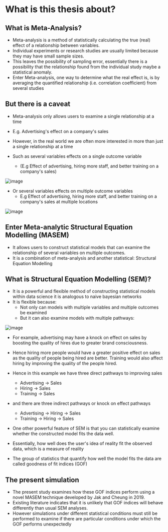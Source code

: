 # What is this thesis about?

## What is Meta-Analysis?
- Meta-analysis is a method of statistically calculating the true (real) effect of a relationship between variables.
- Individual experiments or research studies are usually limited because they may have small sample sizes. 
- This leaves the possibility of sampling error, essentially there is a possibility that the relationship found from the individual study maybe a statistical anomaly.
- Enter Meta-analysis, one way to determine what the real effect is, is by averaging the quantified relationship (i.e. correlation coefficient) from several studies

## But there is a caveat
- Meta-analysis only allows users to examine a single relationship at a time
- E.g. Advertising's effect on a company's sales

- However, in the real world we are often more interested in more than just a single relationship at a time
- Such as several variables effects on a single outcome variable
  - (E.g Effect of advertising, hiring more staff, and better training on a company's sales)

![image](https://user-images.githubusercontent.com/96096344/153248256-be301b20-5cbe-4153-8dca-3dc8ebf0faa4.png)

- Or several variables effects on multiple outcome variables
  - E.g Effect of advertising, hiring more staff, and better training on a company's sales at multiple locations

![image](https://user-images.githubusercontent.com/96096344/153248283-a4914dc9-93c6-4f12-9e72-ed783c6feb8d.png)

## Enter Meta-analytic Structural Equation Modelling (MASEM)
- It allows users to construct statistical models that can examine the relationship of several variables on multiple outcomes.
- It is a combination of meta-analysis and another statistical: Structural Equation Modelling

## What is Structural Equation Modelling (SEM)?
- It is a powerful and flexible method of constructing statistical models within data science it is analogous to naive bayesian networks
- It is flexible because:
  - Not only can models with multiple variables and multiple outcomes be examined
  - But it can also examine models with multiple pathways:

![image](https://user-images.githubusercontent.com/96096344/153248352-fcdb61ca-e21b-461a-b93c-565f0bc1c25a.png)

- For example, advertising may have a knock on effect on sales by boosting the quality of hires due to greater brand consciousness. 
- Hence hiring more people would have a greater positive effect on sales as the quality of people being hired are better. Training would also affect hiring by improving the quality of the people hired. 
- Hence in this example we have three direct pathways to improving sales
  - Advertising -> Sales
  - Hiring -> Sales
  - Training -> Sales

- and there are three indirect pathways or knock on effect pathways
  - Advertising -> Hiring -> Sales
  - Training -> Hiring -> Sales

- One other powerful feature of SEM is that you can statistically examine whether the constructed model fits the data well.
- Essentially, how well does the user's idea of reality fit the observed data, which is a measure of reality
- The group of statistics that quantify how well the model fits the data are called goodness of fit indices (GOF)

## The present simulation
- The present study examines how these GOF indices perform using a novel MASEM technique developed by Jak and Cheung in 2019.
- Existing literature indicates that it is unlikely that GOF indices will behave differently than usual SEM analyses.
- However simulations under different statistical conditions must still be performed to examine if there are particular conditions under which the GOF performs unexpectedly
